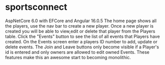 # sportsconnect
AspNetCore 6.0 with EFCore and Angular 16.0.5
The home page shows all the players, use the nav bar to create a new player. Once a new player is created you will
        be able to view,edit or delete that player from the Players table. Click the 
        "Events" button to see the list of all events that Players have created. On the Events screen
        enter a players ID number to add, update or delete events. The Join and Leave buttons only become
        visible if a Player's id is entered and only owners are allowed to edit owned Events. These features
        make this an awesome start to becoming monolithic.

